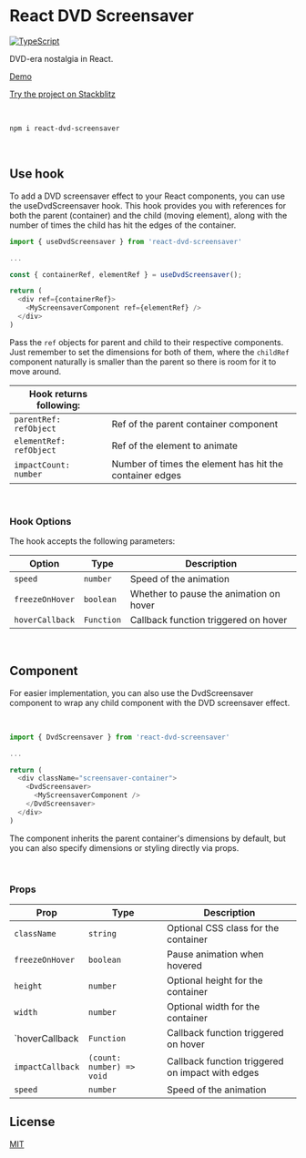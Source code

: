 # React DVD Screensaver

[![TypeScript](https://badges.frapsoft.com/typescript/code/typescript.svg?v=101)](https://github.com/ellerbrock/typescript-badges/)

DVD-era nostalgia in React.

[Demo](https://samuel.weckstrom.xyz/react-dvd-screensaver)

[Try the project on Stackblitz](https://stackblitz.com/~/github.com/samuelweckstrom/react-dvd-screensaver)

<br>

```
npm i react-dvd-screensaver
```

<br>

## Use hook

To add a DVD screensaver effect to your React components, you can use the useDvdScreensaver hook. This hook provides you with references for both the parent (container) and the child (moving element), along with the number of times the child has hit the edges of the container.
<br>

```typescript
import { useDvdScreensaver } from 'react-dvd-screensaver'

...

const { containerRef, elementRef } = useDvdScreensaver();

return (
  <div ref={containerRef}>
    <MyScreensaverComponent ref={elementRef} />
  </div>
)

```

Pass the `ref` objects for parent and child to their respective components. Just remember to set the dimensions for both of them, where the `childRef` component naturally is smaller than the parent so there is room for it to move around.

| Hook returns following:||
| ------------- | ------------- |
|`parentRef: refObject`| Ref of the parent container component|
|`elementRef: refObject`| Ref of the element to animate|
|`impactCount: number`| Number of times the element has hit the container edges|

<br>

### Hook Options
The hook accepts the following parameters:


| Option | Type | Description |
| ------------- | -------|-----|
|`speed`| `number` | Speed of the animation |
|`freezeOnHover`| `boolean` | Whether to pause the animation on hover |
|`hoverCallback`| `Function` | Callback function triggered on hover |

<br>

## Component

For easier implementation, you can also use the DvdScreensaver component to wrap any child component with the DVD screensaver effect.

<br>

```typescript
import { DvdScreensaver } from 'react-dvd-screensaver'

...

return (
  <div className="screensaver-container">
    <DvdScreensaver>
      <MyScreensaverComponent />
    </DvdScreensaver>
  </div>
)
```

The component inherits the parent container's dimensions by default, but you can also specify dimensions or styling directly via props.

<br>

### Props

| Prop         | Type | Description |
| ------------- | ------| -----|
|`className`| `string` | Optional CSS class for the container |
|`freezeOnHover`| `boolean` | Pause animation when hovered |
|`height`| `number` | Optional height for the container |
|`width`| `number` | Optional width for the container |
|`hoverCallback|`Function` | Callback function triggered on hover |
|`impactCallback`|`(count: number) => void`|Callback function triggered on impact with edges |
|`speed`|`number`| Speed of the animation |

## License

[MIT](LICENSE)
